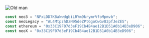 ![Old man](https://github.com/user-attachments/assets/e4f2fe93-10c3-4d72-95f4-4cb03d4290ef)

```typescript
const neo3 = "NPxLDD7K8akwdgbiLRYm9krymrVfoMpmvb";
const neoLegacy = "AL4MtpzhDzN95deZPtGgoCwGv82pfJeZES";
const ethereum = "0x33C19F07d3eF19Cb4B4ae12B1D51A0b14B3eD906";
const neoX = "0x33C19F07d3eF19Cb4B4ae12B1D51A0b14B3eD906";
```
